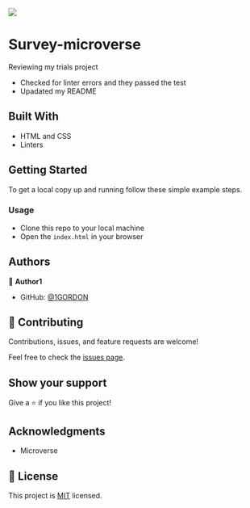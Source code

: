 ![](https://img.shields.io/badge/Microverse-blueviolet)

# Survey-microverse

Reviewing my trials project

- Checked for linter errors and they passed the test
- Upadated my README

## Built With

- HTML and CSS
- Linters

## Getting Started

To get a local copy up and running follow these simple example steps.

### Usage

- Clone this repo to your local machine
- Open the `index.html` in your browser

## Authors

👤 **Author1**

- GitHub: [@1GORDON](https://github.com/1GORDON)

## 🤝 Contributing

Contributions, issues, and feature requests are welcome!

Feel free to check the [issues page](https://github.com/1GORDON/gitflow/issues).

## Show your support

Give a ⭐️ if you like this project!

## Acknowledgments

- Microverse

## 📝 License

This project is [MIT](./MIT.md) licensed.
